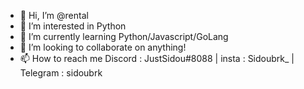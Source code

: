 - 👋 Hi, I’m @rental
- 👀 I’m interested in Python
- 🌱 I’m currently learning Python/Javascript/GoLang
- 💞️ I’m looking to collaborate on anything!
- 📫 How to reach me Discord : JustSidou#8088 | insta : Sidoubrk_ | Telegram : sidoubrk

<!---
rental/rental is a ✨ special ✨ repository because its `README.md` (this file) appears on your GitHub profile.
You can click the Preview link to take a look at your changes.
--->
